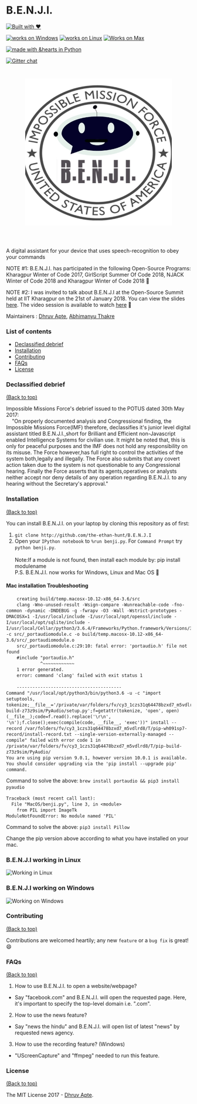 # B.E.N.J.I.

[![Built with ❤](https://forthebadge.com/images/badges/built-with-love.svg)](https://forthebadge.com/#)

[![works on Windows](https://img.shields.io/badge/works%20on-Windows-blue.svg)](http://shields.io/#your-badge)
[![works on Linux](https://img.shields.io/badge/works%20on-Linux-green.svg)](http://shields.io/#your-badge)
[![Works on Max](https://img.shields.io/badge/works%20on-Mac-yellow.svg)](http://shields.io/#your-badge)


[![made with &hearts in Python](https://img.shields.io/badge/made%20with%20%E2%9D%A4%20in-Python-red.svg)](http://shields.io/#your-badge)

[![Gitter chat](https://badges.gitter.im/gitterHQ/gitter.png)](https://gitter.im/B-E-N-J-I/Lobby)


<h1 align="center">
	<img width="400" src="https://raw.githubusercontent.com/the-ethan-hunt/B.E.N.J.I./master/benji_final.ico">
	<br>
	<br>
</h1>

A digital assistant for your device that uses speech-recognition to obey your commands

NOTE #1: B.E.N.J.I. has participated in the following Open-Source Programs: Kharagpur Winter of Code 2017, GirlScript Summer Of Code 2018, NJACK Winter of Code 2018 and Kharagpur Winter of Code 2018 :tada:

NOTE #2: I was invited to talk about B.E.N.J.I at the Open-Source Summit held at IIT Kharagpur on the 21st of January 2018. You can view the slides [here](https://github.com/the-ethan-hunt/B.E.N.J.I./blob/master/OSS_IIT_KGP_Dhruv_Apte.pdf). The video session is available to watch [here](https://www.youtube.com/watch?v=dydyiqR49KE&list=PLzumvJj1-3nDRq6Le2bFSmbtz0g7CppKb&index=11) :tada:

Maintainers : [Dhruv Apte](https://github.com/the-ethan-hunt), [Abhimanyu Thakre](https://github.com/abhimanyuthakre)

### List of contents

- [Declassified debrief](#declassified-debrief)
- [Installation](#installation)
- [Contributing](#contributing)
- [FAQs](#faqs)
- [License](#license)

### Declassified debrief

[(Back to top)](#list-of-contents)

<p>Impossible Missions Force's debrief issued to the POTUS dated 30th May 2017:<br>
&nbsp;&nbsp;&nbsp; "On properly documented analysis and Congressional finding, the Impossible Missions Force(IMF) therefore, declassifies it's junior level digital assistant titled B.E.N.J.I.,short for Brilliant and Efficient non-Javascript enabled Intelligence Systems for civilian use. It might be noted that, this is only for peaceful purposes and the IMF does not hold any responsibility on its misuse. The Force however,has full right to control the activities of the system both,legally and illegally. The Force also submits that any covert action taken due to the system is not questionable to any Congressional hearing. Finally the Force asserts that its agents,operatives or analysts neither accept nor deny details of any operation regarding B.E.N.J.I. to any hearing without the Secretary's approval."
</p>

### Installation

[(Back to top)](#list-of-contents)

You can install B.E.N.J.I. on your laptop by cloning this repository as of first:
1. `git clone http://github.com/the-ethan-hunt/B.E.N.J.I`
2. Open your `IPython notebook` to `%run benji.py`. For `Command Prompt` try `python benji.py`. <br><br>
Note:If a module is not found, then install each module by: pip install modulename<br>
P.S. B.E.N.J.I. now works for Windows, Linux and Mac OS :tada:

#### Mac installation Troubleshooting

````
    creating build/temp.macosx-10.12-x86_64-3.6/src
    clang -Wno-unused-result -Wsign-compare -Wunreachable-code -fno-common -dynamic -DNDEBUG -g -fwrapv -O3 -Wall -Wstrict-prototypes -DMACOSX=1 -I/usr/local/include -I/usr/local/opt/openssl/include -I/usr/local/opt/sqlite/include -I/usr/local/Cellar/python3/3.6.4/Frameworks/Python.framework/Versions/3.6/include/python3.6m -c src/_portaudiomodule.c -o build/temp.macosx-10.12-x86_64-3.6/src/_portaudiomodule.o
    src/_portaudiomodule.c:29:10: fatal error: 'portaudio.h' file not found
    #include "portaudio.h"
             ^~~~~~~~~~~~~
    1 error generated.
    error: command 'clang' failed with exit status 1

    ----------------------------------------
Command "/usr/local/opt/python3/bin/python3.6 -u -c "import setuptools, tokenize;__file__='/private/var/folders/fv/cy3_1czs31q64478bzxd7_m5vdlrd8/T/pip-build-z73z9sim/PyAudio/setup.py';f=getattr(tokenize, 'open', open)(__file__);code=f.read().replace('\r\n', '\n');f.close();exec(compile(code, __file__, 'exec'))" install --record /var/folders/fv/cy3_1czs31q64478bzxd7_m5vdlrd8/T/pip-wh091sp7-record/install-record.txt --single-version-externally-managed --compile" failed with error code 1 in /private/var/folders/fv/cy3_1czs31q64478bzxd7_m5vdlrd8/T/pip-build-z73z9sim/PyAudio/
You are using pip version 9.0.1, however version 10.0.1 is available.
You should consider upgrading via the 'pip install --upgrade pip' command.
````
Command to solve the above: ```brew install portaudio && pip3 install pyaudio```

```
Traceback (most recent call last):
  File "MacOS/benji.py", line 3, in <module>
    from PIL import ImageTk
ModuleNotFoundError: No module named 'PIL'
```
Command to solve the above: ```pip3 install Pillow```

Change the pip version above according to what you have installed on your mac.

### B.E.N.J.I working in Linux
![Working in Linux](working-benjion-linux.gif)

### B.E.N.J.I working on Windows
![Working on Windows](working-benji-windows.gif)

### Contributing

[(Back to top)](#list-of-contents)

Contributions are welcomed heartily; any new `feature` or a `bug fix` is great! :smile: <br>

### FAQs

[(Back to top)](#list-of-contents)

1. How to use B.E.N.J.I. to open a website/webpage?
* Say "facebook.com" and B.E.N.J.I. will open the requested page. Here, it's important to specify the top-level domain i.e. ".com".
2. How to use the news feature?
* Say "news the hindu" and B.E.N.J.I. will open list of latest "news" by requested news agency.
3. How to use the recording feature? (Windows)
* "UScreenCapture" and "ffmpeg" needed to run this feature.   

### License

[(Back to top)](#list-of-contents)

The MIT License 2017 - [Dhruv Apte](http://github.com/the-ethan-hunt/).
